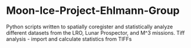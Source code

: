 # Moon-Ice-Project-Ehlmann-Group

Python scripts written to spatially coregister and statistically analyze different datasets from the LRO, Lunar Prospector, and M^3 missions. 
Tiff analysis - import and calculate statistics from TIFFs
